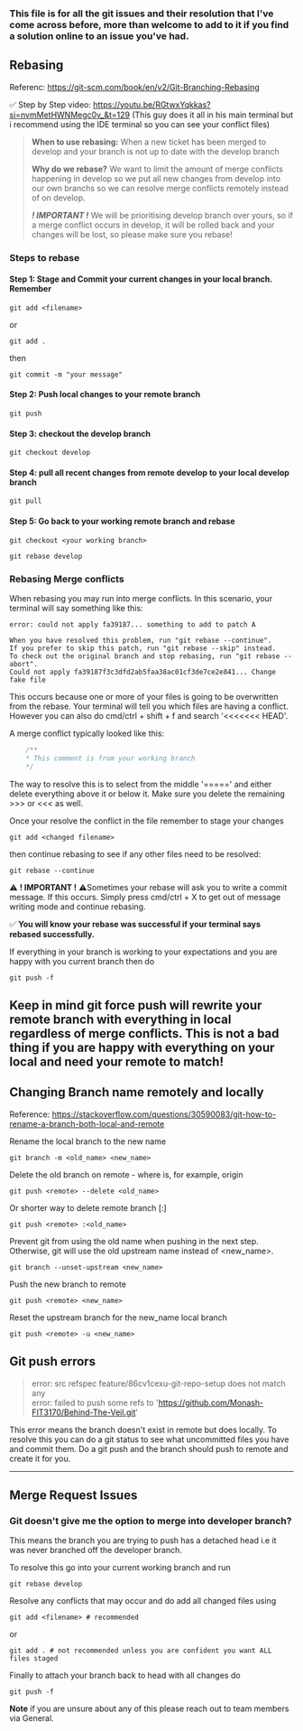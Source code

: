 ### This file is for all the git issues and their resolution that I've come across before, more than welcome to add to it if you find a solution online to an issue you've had.
## Rebasing 
Referenc: https://git-scm.com/book/en/v2/Git-Branching-Rebasing

✅ Step by Step video: https://youtu.be/RGtwxYqkkas?si=nvmMetHWNMegc0v_&t=129 (This guy does it all in his main terminal but i recommend using the IDE terminal so you can see your conflict files)

> **When to use rebasing:** When a new ticket has been merged to develop and your branch is not up to date with the develop branch
> 
> **Why do we rebase?** We want to limit the amount of merge conflicts happening in develop so we put all new changes from develop into our own branchs so we can resolve merge conflicts remotely instead of on develop.
> 
> **_! IMPORTANT !_** We will be prioritising develop branch over yours, so if a merge conflict occurs in develop, it will be rolled back and your changes will be lost, so please make sure you rebase!

### Steps to rebase

#### Step 1: Stage and Commit your current changes in your local branch. Remember 
```console
git add <filename>
```
or
```console
git add .
```
then
```console
git commit -m "your message"
```

#### Step 2: Push local changes to your remote branch
```console
git push
```

#### Step 3: checkout the develop branch
```console
git checkout develop
```

#### Step 4: pull all recent changes from remote develop to your local develop branch
```console
git pull
```

#### Step 5: Go back to your working remote branch and rebase
```console
git checkout <your working branch>
```

```console
git rebase develop
```
### Rebasing Merge conflicts
When rebasing you may run into merge conflicts. In this scenario, your terminal will say something like this:
```console
error: could not apply fa39187... something to add to patch A

When you have resolved this problem, run "git rebase --continue".
If you prefer to skip this patch, run "git rebase --skip" instead.
To check out the original branch and stop rebasing, run "git rebase --abort".
Could not apply fa39187f3c3dfd2ab5faa38ac01cf3de7ce2e841... Change fake file
```
This occurs because one or more of your files is going to be overwritten from the rebase. 
Your terminal will tell you which files are having a conflict. However you can also do cmd/ctrl + shift + f and search '<<<<<<< HEAD'.

A merge conflict typically looked like this:
```javascript
    /**
    * This comment is from your working branch
    */
```
The way to resolve this is to select from the middle '=====' and either delete everything above it or below it. Make sure you delete the remaining >>> or <<< as well.

Once your resolve the conflict in the file remember to stage your changes
```console
git add <changed filename>
```

then continue rebasing to see if any other files need to be resolved:
```console
git rebase --continue
```

⚠️ **! IMPORTANT !** ⚠️Sometimes your rebase will ask you to write a commit message. If this occurs. Simply press cmd/ctrl + X to get out of message writing mode and continue rebasing.

✅ **You will know your rebase was successful if your terminal says rebased successfully.**

If everything in your branch is working to your expectations and you are happy with you current branch then do
```console
git push -f
```

Keep in mind git force push will rewrite your remote branch with everything in local regardless of merge conflicts. This is not a bad thing if you are happy with everything on your local and need your remote to match!
----

## Changing Branch name remotely and locally
Reference: https://stackoverflow.com/questions/30590083/git-how-to-rename-a-branch-both-local-and-remote

Rename the local branch to the new name
```console
git branch -m <old_name> <new_name>
```

Delete the old branch on remote - where <remote> is, for example, origin
```console
git push <remote> --delete <old_name>
```

Or shorter way to delete remote branch [:]
```console
git push <remote> :<old_name>
```

Prevent git from using the old name when pushing in the next step. Otherwise, git will use the old upstream name instead of <new_name>.
```console
git branch --unset-upstream <new_name>
```

Push the new branch to remote
```console
git push <remote> <new_name>
```

Reset the upstream branch for the new_name local branch
```console
git push <remote> -u <new_name>
```

## Git push errors
> error: src refspec feature/86cv1cexu-git-repo-setup does not match any \
> error: failed to push some refs to 'https://github.com/Monash-FIT3170/Behind-The-Veil.git'

This error means the branch doesn't exist in remote but does locally. To resolve this you can do a git status to see what uncommitted files you have and commit them. Do a git push and the branch should push to remote and create it for you.

---

## Merge Request Issues
### Git doesn't give me the option to merge into developer branch?
This means the branch you are trying to push has a detached head i.e it was never branched off the developer branch.

To resolve this go into your current working branch and run
```console
git rebase develop
```

Resolve any conflicts that may occur and do add all changed files using 
```console
git add <filename> # recommended
```
or 
```console
git add . # not recommended unless you are confident you want ALL files staged
```

Finally to attach your branch back to head with all changes do

```console
git push -f
```

**Note** if you are unsure about any of this please reach out to team members via General.






